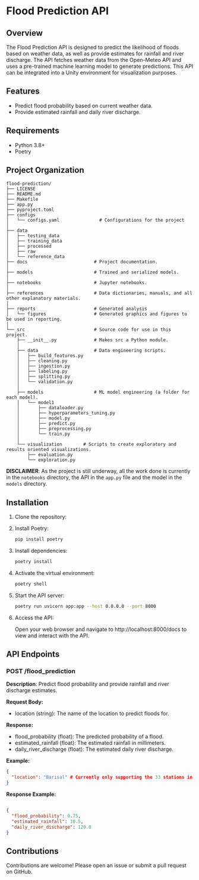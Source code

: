 
# Flood Prediction API

## Overview

The Flood Prediction API is designed to predict the likelihood of floods based on weather data, as well as provide estimates for rainfall and river discharge. The API fetches weather data from the Open-Meteo API and uses a pre-trained machine learning model to generate predictions. This API can be integrated into a Unity environment for visualization purposes.

## Features

- Predict flood probability based on current weather data.
- Provide estimated rainfall and daily river discharge.

## Requirements
- Python 3.8+
- Poetry

## Project Organization

```
flood-prediction/
├── LICENSE     
├── README.md                  
├── Makefile 
├── app.py  
├── pyproject.toml                                      
├── configs                      
│   └── configs.yaml               # Configurations for the project   
│
├── data                         
│   ├── testing_data                
│   ├── training_data                  
│   ├── processed                
│   ├── raw                      
│   └── reference_data
├── docs                         # Project documentation.
│
├── models                       # Trained and serialized models.
│
├── notebooks                    # Jupyter notebooks.
│
├── references                   # Data dictionaries, manuals, and all other explanatory materials.
│
├── reports                      # Generated analysis 
│   └── figures                  # Generated graphics and figures to be used in reporting.
│
└── src                          # Source code for use in this project.
    ├── __init__.py              # Makes src a Python module.
    │
    ├── data                     # Data engineering scripts.
    │   ├── build_features.py    
    │   ├── cleaning.py          
    │   ├── ingestion.py         
    │   ├── labeling.py          
    │   ├── splitting.py         
    │   └── validation.py        
    │
    ├── models                   # ML model engineering (a folder for each model).
    │   └── model1      
    │       ├── dataloader.py    
    │       ├── hyperparameters_tuning.py 
    │       ├── model.py         
    │       ├── predict.py       
    │       ├── preprocessing.py 
    │       └── train.py         
    │
    └── visualization        # Scripts to create exploratory and results oriented visualizations.
        ├── evaluation.py        
        └── exploration.py       
```
**DISCLAIMER**: As the project is still underway, all the work done is currently in the `notebooks` directory, the API in the `app.py` file and the model in the `models` directory. 
## Installation

1. Clone the repository:

2. Install Poetry:

    ```bash	
    pip install poetry
    ```	

3. Install dependencies:

    ```bash
    poetry install
    ```

4. Activate the virtual environment:

    ```bash
    poetry shell
    ```	

5. Start the API server:

    ```bash
    poetry run uvicorn app:app --host 0.0.0.0 --port 8000
    ```	

6. Access the API:

    Open your web browser and navigate to http://localhost:8000/docs to view and interact with the API.

## API Endpoints

### POST /flood_prediction

**Description**: Predict flood probability and provide rainfall and river discharge estimates.

**Request Body:**

- location (string): The name of the location to predict floods for.

**Response:**

- flood_probability (float): The predicted probability of a flood.
- estimated_rainfall (float): The estimated rainfall in millimeters.
- daily_river_discharge (float): The estimated daily river discharge.

**Example:**

```json
{
  "location": "Barisal" # Currently only supporting the 33 stations in Bangladesh
}
```	

**Response Example:**

```json

{
  "flood_probability": 0.75,
  "estimated_rainfall": 10.5,
  "daily_river_discharge": 120.0
}
```	

## Contributions

Contributions are welcome! Please open an issue or submit a pull request on GitHub.
